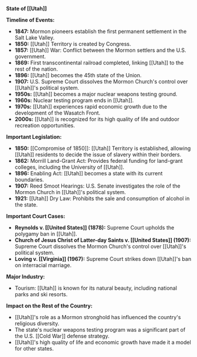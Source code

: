 **State of [[Utah]]**

**Timeline of Events:**

* **1847:** Mormon pioneers establish the first permanent settlement in the Salt Lake Valley.
* **1850:** [[Utah]] Territory is created by Congress.
* **1857:** [[Utah]] War: Conflict between the Mormon settlers and the U.S. government.
* **1869:** First transcontinental railroad completed, linking [[Utah]] to the rest of the nation.
* **1896:** [[Utah]] becomes the 45th state of the Union.
* **1907:** U.S. Supreme Court dissolves the Mormon Church's control over [[Utah]]'s political system.
* **1950s:** [[Utah]] becomes a major nuclear weapons testing ground.
* **1960s:** Nuclear testing program ends in [[Utah]].
* **1970s:** [[Utah]] experiences rapid economic growth due to the development of the Wasatch Front.
* **2000s:** [[Utah]] is recognized for its high quality of life and outdoor recreation opportunities.

**Important Legislation:**

* **1850:** [[Compromise of 1850]]: [[Utah]] Territory is established, allowing [[Utah]] residents to decide the issue of slavery within their borders.
* **1862:** Morrill Land-Grant Act: Provides federal funding for land-grant colleges, including the University of [[Utah]].
* **1896:** Enabling Act: [[Utah]] becomes a state with its current boundaries.
* **1907:** Reed Smoot Hearings: U.S. Senate investigates the role of the Mormon Church in [[Utah]]'s political system.
* **1921:** [[Utah]] Dry Law: Prohibits the sale and consumption of alcohol in the state.

**Important Court Cases:**

* **Reynolds v. [[United States]] (1878):** Supreme Court upholds the polygamy ban in [[Utah]].
* **Church of Jesus Christ of Latter-day Saints v. [[United States]] (1907):** Supreme Court dissolves the Mormon Church's control over [[Utah]]'s political system.
* **Loving v. [[Virginia]] (1967):** Supreme Court strikes down [[Utah]]'s ban on interracial marriage.

**Major Industry:**

* Tourism: [[Utah]] is known for its natural beauty, including national parks and ski resorts.

**Impact on the Rest of the Country:**

* [[Utah]]'s role as a Mormon stronghold has influenced the country's religious diversity.
* The state's nuclear weapons testing program was a significant part of the U.S. [[Cold War]] defense strategy.
* [[Utah]]'s high quality of life and economic growth have made it a model for other states.